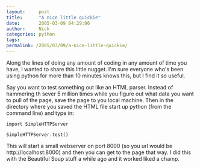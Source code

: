 ```yaml
---
layout:     post
title:      "A nice little quickie"
date:       2005-03-09 04:29:06
author:     Nick
categories: python
tags:  
permalink: /2005/03/09/a-nice-little-quickie/
---
```

    
Along the lines of doing any amount of coding in any amount of time you have, I wanted to share this little nugget. I'm sure everyone who's been using python for more than 10 minutes knows this, but I find it so useful.  
  
    
Say you want to test something out like an HTML parser. Instead of hammering th sever 5 million times while you figure out what data you want to pull of the page, save the page to you local machine. Then in the directory where you saved the HTML file start up python (from the command line) and type in:  
  

    
    
      
    
    import SimpleHTTPServer  
    
    SimpleHTTPServer.test()  
    
      
    
    

  


  
  
    
This will start a small webserver on port 8000 (so you url would be http://localhost:8000) and then you can get to the page that way. I did this with the Beautiful Soup stuff a while ago and it worked liked a champ.  

